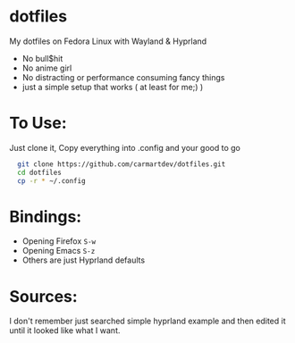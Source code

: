 # dotfiles
My dotfiles on Fedora Linux with Wayland &amp; Hyprland
- No bull$hit
- No anime girl
- No distracting or performance consuming fancy things
- just a simple setup that works ( at least for me;) )


# To Use:
Just clone it, Copy everything into .config and your good to go
  ```sh
	git clone https://github.com/carmartdev/dotfiles.git
	cd dotfiles
	cp -r * ~/.config
  ```

# Bindings:
- Opening Firefox `S-w`
- Opening Emacs `S-z`
- Others are just Hyprland defaults

# Sources:
I don't remember just searched simple hyprland example and then edited it until it looked like what I want.


